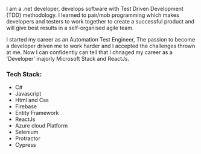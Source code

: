   I am a .net developer, develops software with Test Driven Development (TDD) methodology. I learned to pair/mob programming which makes developers and testers to work together to create a successful product and will give best results in a self-organised agile team.

  I started my career as an Automation Test Engineer, The passion to become a developer driven me to work harder and I accepted the challenges thrown at me. Now I can confidently can tell that I chnaged my career as a 'Developer' majorly Microsoft Stack and ReactJs.

### Tech Stack: ###
* C#
* Javascript
* Html and Css
* Firebase
* Entity Framework
* ReactJs
* Azure cloud Platform
* Selenium
* Protractor
* Cypress
